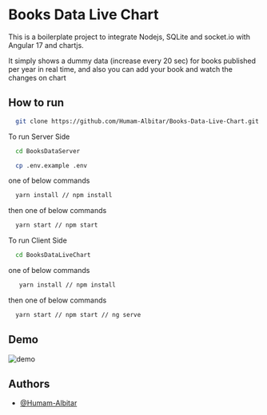 
# Books Data Live Chart

This is a boilerplate project to integrate Nodejs, SQLite and socket.io with Angular 17 and chartjs.

It simply shows a dummy data (increase every 20 sec) for books published per year in real time, and also you can add your book and watch the changes on chart





## How to run

```bash
  git clone https://github.com/Humam-Albitar/Books-Data-Live-Chart.git
```

To run Server Side

```bash
  cd BooksDataServer
```
```bash
  cp .env.example .env
```
one of below commands
```bash
  yarn install // npm install
```
then one of below commands
```bash
  yarn start // npm start
```
To run Client Side
```bash
  cd BooksDataLiveChart
```
one of below commands
```bash
   yarn install // npm install
```
then one of below commands
```bash
  yarn start // npm start // ng serve
```





## Demo

![demo](https://i.ibb.co/hDkGNx9/Screenshot-2024-04-27-at-5-27-45-PM.png)


## Authors

- [@Humam-Albitar](https://github.com/Humam-Albitar)

